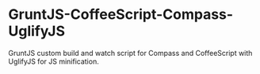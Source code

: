 GruntJS-CoffeeScript-Compass-UglifyJS
=====================================

GruntJS custom build and watch script for Compass and CoffeeScript with UglifyJS for JS minification.
